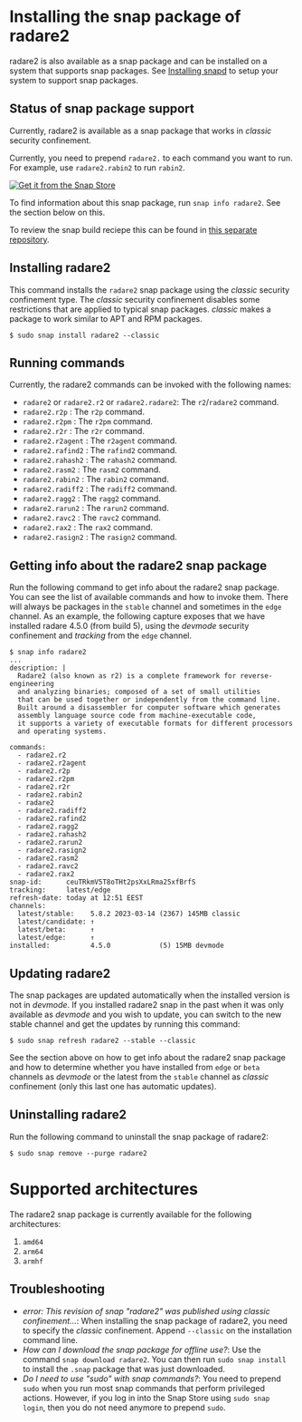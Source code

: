 Installing the snap package of radare2
======================================
radare2 is also available as a snap package and can be installed on a system that supports snap packages. See [Installing snapd](https://snapcraft.io/docs/installing-snapd) to setup your system to support snap packages.

Status of snap package support
------------------------------
Currently, radare2 is available as a snap package that works in _classic_ security confinement.

Currently, you need to prepend `radare2.` to each command you want to run. For example, use `radare2.rabin2` to run `rabin2`.

[![Get it from the Snap Store](https://snapcraft.io/static/images/badges/en/snap-store-black.svg)](https://snapcraft.io/radare2)

To find information about this snap package, run `snap info radare2`. See the section below on this.

To review the snap build reciepe this can be found in [this separate repository](https://github.com/radareorg/radare2-snap).

Installing radare2
-----------------
This command installs the `radare2` snap package using the _classic_ security confinement type. The _classic_ security confinement disables some restrictions that are applied to typical snap packages. _classic_ makes a package to work similar to APT and RPM packages.

    $ sudo snap install radare2 --classic

Running commands
----------------

Currently, the radare2 commands can be invoked with the following names:

- `radare2` or `radare2.r2` or `radare2.radare2`: The `r2`/`radare2` command.
- `radare2.r2p` : The `r2p` command.
- `radare2.r2pm` : The `r2pm` command.
- `radare2.r2r` : The `r2r` command.
- `radare2.r2agent` : The `r2agent` command.
- `radare2.rafind2` : The `rafind2` command.
- `radare2.rahash2` : The `rahash2` command.
- `radare2.rasm2` : The `rasm2` command.
- `radare2.rabin2` : The `rabin2` command.
- `radare2.radiff2` : The `radiff2` command.
- `radare2.ragg2` : The `ragg2` command.
- `radare2.rarun2` : The `rarun2` command.
- `radare2.ravc2` : The `ravc2` command.
- `radare2.rax2` : The `rax2` command.
- `radare2.rasign2` : The `rasign2` command.

Getting info about the radare2 snap package
-------------------------------------------

Run the following command to get info about the radare2 snap package. You can see the list of available commands and how to invoke them. There will always be packages in the `stable` channel and sometimes in the `edge` channel. As an example, the following capture exposes that we have installed radare 4.5.0 (from build 5), using the _devmode_ security confinement and _tracking_ from the `edge` channel.

```
$ snap info radare2
...
description: |
  Radare2 (also known as r2) is a complete framework for reverse-engineering
  and analyzing binaries; composed of a set of small utilities
  that can be used together or independently from the command line.
  Built around a disassembler for computer software which generates
  assembly language source code from machine-executable code,
  it supports a variety of executable formats for different processors
  and operating systems.

commands:
  - radare2.r2
  - radare2.r2agent
  - radare2.r2p
  - radare2.r2pm
  - radare2.r2r
  - radare2.rabin2
  - radare2
  - radare2.radiff2
  - radare2.rafind2
  - radare2.ragg2
  - radare2.rahash2
  - radare2.rarun2
  - radare2.rasign2
  - radare2.rasm2
  - radare2.ravc2
  - radare2.rax2
snap-id:      ceuTRkmV5T8oTHt2psXxLRma25xfBrfS
tracking:     latest/edge
refresh-date: today at 12:51 EEST
channels:
  latest/stable:    5.8.2 2023-03-14 (2367) 145MB classic
  latest/candidate: ↑
  latest/beta:      ↑
  latest/edge:      ↑
installed:          4.5.0            (5) 15MB devmode
```

Updating radare2
----------------

The snap packages are updated automatically when the installed version is not in _devmode_.
If you installed radare2 snap in the past when it was only available as _devmode_ and you wish to update, you can switch to the new stable channel and get the updates by running this command:

    $ sudo snap refresh radare2 --stable --classic

See the section above on how to get info about the radare2 snap package and how to determine whether you have installed from `edge` or `beta` channels as _devmode_ or the latest from the `stable` channel as _classic_ confinement (only this last one has automatic updates).

Uninstalling radare2
--------------------
Run the following command to uninstall the snap package of radare2:

    $ sudo snap remove --purge radare2

Supported architectures
=======================
The radare2 snap package is currently available for the following architectures:

1. `amd64`
1. `arm64`
1. `armhf`

Troubleshooting
---------------

- _error: This revision of snap "radare2" was published using classic confinement..._: When installing the snap package of radare2, you need to specify the _classic_ confinement. Append `--classic` on the installation command line.
- _How can I download the snap package for offline use?_: Use the command `snap download radare2`. You can then run `sudo snap install` to install the `.snap` package that was just downloaded.
- _Do I need to use "sudo" with snap commands?_: You need to prepend `sudo` when you run most snap commands that perform privileged actions. However, if you log in into the Snap Store using `sudo snap login`, then you do not need anymore to prepend `sudo`.

